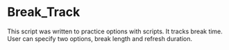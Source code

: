 # Break_Track
This script was written to practice options with scripts. It tracks break time. User can specify two options, break length and refresh duration.
